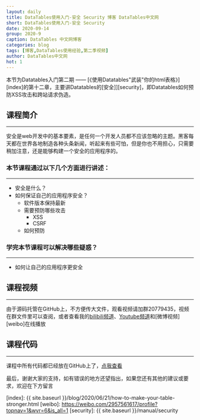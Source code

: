 ```yaml
---
layout: daily
title: DataTables使用入门-安全 Security 博客 DataTables中文网
short: DataTables使用入门-安全 Security
date: 2020-09-14
group: 2020-9
caption: DataTables 中文网博客
categories: blog
tags: [博客,DataTables使用经验,第二季视频]
author: DataTables中文网
hot: 1
---
```


本节为Datatables入门第二期 —— [《使用Datatables"武装"你的html表格》][index]的第十二章，主要讲Datatables的[安全]][security]，即Datatables如何预防XSS攻击和跨站请求伪造。

## 课程简介
---

安全是web开发中的基本要素，是任何一个开发人员都不应该忽略的主题。黑客每天都在世界各地制造各种头条新闻，听起来有些可怕，但是你也不用担心，只需要稍加注意，还是能够构建一个安全的应用程序的。

<!--more-->


### 本节课程通过以下几个方面进行讲述：
---

- 安全是什么？
- 如何保证自己的应用程序安全？
    - 软件版本保持最新
    - 需要预防哪些攻击
        - XSS
        - CSRF
    - 如何预防


### 学完本节课程可以解决哪些疑惑？
---

- 如何让自己的应用程序更安全

## 课程视频
---

由于源码托管在GitHub上，不方便传大文件，观看视频请加群20779435，视频在群文件里可以查阅，或者查看我的[bilibili频道][bilibili]、[Youtube频道][youtube]和[微博视频][weibo]在线播放


## 课程代码
---

课程中所有代码都已经放在GitHub上了，[点我查看][github]

最后，谢谢大家的支持，如有错误的地方还望指出，如果您还有其他的建议或要求，欢迎在下方留言


[youtube]: https://www.youtube.com/playlist?list=PLfl1Raz12t6s43Fb--qDoIsBPKHEme7FO
[bilibili]: https://space.bilibili.com/618644465/channel/detail?cid=133983
[github]: https://github.com/ssy341/datatables-season2/tree/master/example11
[index]: {{ site.baseurl }}/blog/2020/06/21/how-to-make-your-table-stronger.html
[weibo]: https://weibo.com/2957561617/profile?topnav=1&wvr=6&is_all=1
[security]: {{ site.baseurl }}/manual/security